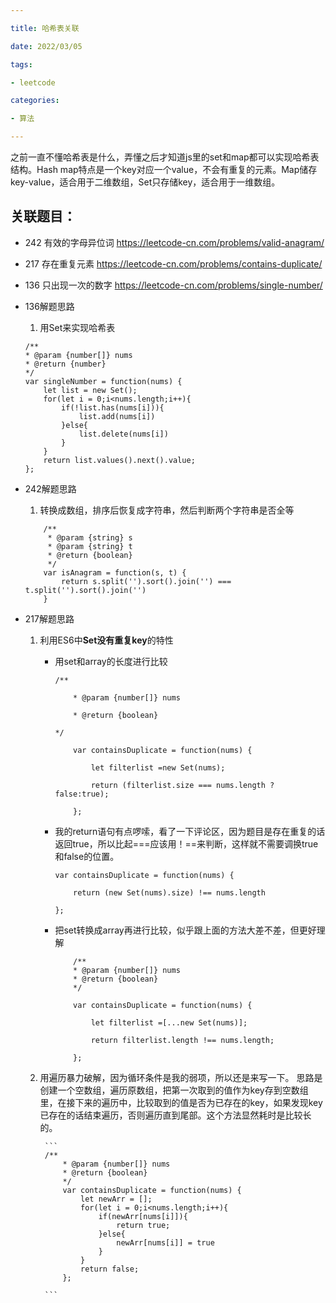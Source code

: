 ```yaml
---

title: 哈希表关联

date: 2022/03/05

tags:

- leetcode

categories:

- 算法

---
```

之前一直不懂哈希表是什么，弄懂之后才知道js里的set和map都可以实现哈希表结构。Hash map特点是一个key对应一个value，不会有重复的元素。Map储存key-value，适合用于二维数组，Set只存储key，适合用于一维数组。
  

## 关联题目：
- 242 有效的字母异位词 https://leetcode-cn.com/problems/valid-anagram/
- 217 存在重复元素 https://leetcode-cn.com/problems/contains-duplicate/
- 136 只出现一次的数字 https://leetcode-cn.com/problems/single-number/

- 136解题思路
  1. 用Set来实现哈希表
    ```
    /**
    * @param {number[]} nums
    * @return {number}
    */
    var singleNumber = function(nums) {
        let list = new Set();
        for(let i = 0;i<nums.length;i++){
            if(!list.has(nums[i])){
                list.add(nums[i])
            }else{
                list.delete(nums[i])
            }
        }
        return list.values().next().value;
    };
    ```
   
- 242解题思路
  1. 转换成数组，排序后恢复成字符串，然后判断两个字符串是否全等
    ```
        /**
         * @param {string} s
         * @param {string} t
         * @return {boolean}
         */
        var isAnagram = function(s, t) {
            return s.split('').sort().join('') === t.split('').sort().join('')
        }
    ```


- 217解题思路
	1. 利用ES6中**Set没有重复key**的特性

		 - 用set和array的长度进行比较
		
            ```
            /**

                * @param {number[]} nums
                
                * @return {boolean}
                
            */
                
                var containsDuplicate = function(nums) {
                
                    let filterlist =new Set(nums);
                
                    return (filterlist.size === nums.length ? false:true);
                
                };
            ```
        - 我的return语句有点啰嗦，看了一下评论区，因为题目是存在重复的话返回true，所以比起===应该用！==来判断，这样就不需要调换true和false的位置。
            ```
            var containsDuplicate = function(nums) {
            
                return (new Set(nums).size) !== nums.length
            
            };
            ```

        - 把set转换成array再进行比较，似乎跟上面的方法大差不差，但更好理解
	
            ```
                /**
                * @param {number[]} nums
                * @return {boolean}
                */
                
                var containsDuplicate = function(nums) {
                
                    let filterlist =[...new Set(nums)];
                
                    return filterlist.length !== nums.length;
                
                };
            ```

	2. 用遍历暴力破解，因为循环条件是我的弱项，所以还是来写一下。
    思路是创建一个空数组，遍历原数组，把第一次取到的值作为key存到空数组里，在接下来的遍历中，比较取到的值是否为已存在的key，如果发现key已存在的话结束遍历，否则遍历直到尾部。这个方法显然耗时是比较长的。

            ``` 
            /**
                * @param {number[]} nums
                * @return {boolean}
                */
                var containsDuplicate = function(nums) {
                    let newArr = [];
                    for(let i = 0;i<nums.length;i++){
                        if(newArr[nums[i]]){
                            return true;
                        }else{
                            newArr[nums[i]] = true
                        }
                    }
                    return false;
                };

            ```
    
